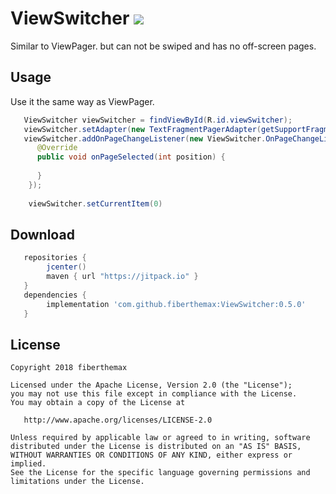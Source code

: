 # ViewSwitcher [![](https://jitpack.io/v/fiberthemax/ViewSwitcher.svg)](https://jitpack.io/#fiberthemax/ViewSwitcher)
Similar to ViewPager. but can not be swiped and has no off-screen pages.

Usage
--------
Use it the same way as ViewPager.
```java
   ViewSwitcher viewSwitcher = findViewById(R.id.viewSwitcher);
   viewSwitcher.setAdapter(new TextFragmentPagerAdapter(getSupportFragmentManager()));
   viewSwitcher.addOnPageChangeListener(new ViewSwitcher.OnPageChangeListener() {
      @Override
      public void onPageSelected(int position) {
      
      }
    });
    
    viewSwitcher.setCurrentItem(0)
```
Download
--------
```groovy
   repositories {
        jcenter()
        maven { url "https://jitpack.io" }
   }
   dependencies {
        implementation 'com.github.fiberthemax:ViewSwitcher:0.5.0'
   }
```

License
-------

    Copyright 2018 fiberthemax

    Licensed under the Apache License, Version 2.0 (the "License");
    you may not use this file except in compliance with the License.
    You may obtain a copy of the License at

       http://www.apache.org/licenses/LICENSE-2.0

    Unless required by applicable law or agreed to in writing, software
    distributed under the License is distributed on an "AS IS" BASIS,
    WITHOUT WARRANTIES OR CONDITIONS OF ANY KIND, either express or implied.
    See the License for the specific language governing permissions and
    limitations under the License.
